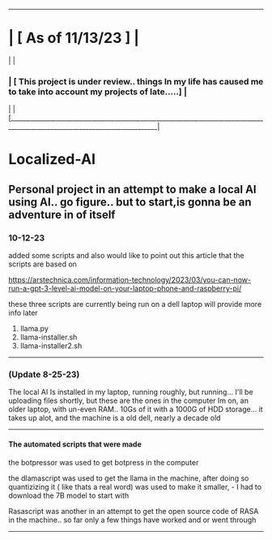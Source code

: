 ------------------------------------------------------------------------------------------------------------------------------
# | [ As of 11/13/23 ]                                                                                                       |
|                                                                                                                            |
### | [ This project is under review.. things In my life has caused me to take into account my projects of late.....]        |
|                                                                                                                            |
[____________________________________________________________________________________________________________________________|
# Localized-AI
Personal project in an attempt to make a local AI using AI.. go figure.. but to start,is gonna be an adventure in of itself
-------------------------------------------------------------------------------------
### 10-12-23
added some scripts and also would like to point out this article that the scripts are based on

https://arstechnica.com/information-technology/2023/03/you-can-now-run-a-gpt-3-level-ai-model-on-your-laptop-phone-and-raspberry-pi/

these three scripts are currently being run on a dell laptop
will provide more info later
1) llama.py
2) llama-installer.sh
3) llama-installer2.sh
----------------------------------------------------------------------------

### (Update 8-25-23)
The local AI Is installed in my laptop, running roughly, but running...
I'll be uploading files shortly, but these are the ones in the computer Im on, an older laptop, with un-even RAM.. 10Gs of it with a 1000G of HDD storage... it takes up alot, and the machine is a old dell, nearly a decade old

----------------------------------------------------------------------

#### The automated scripts that were made


the botpressor was used to get botpress in the computer

the dlamascript was used to get the llama in the machine, after doing so quantizizing it ( like thats a real word) was used to make it smaller,
     - I had to download the 7B model to start with
     
Rasascript was another in an attempt to get the open source code of RASA in the machine.. so far only a few things have worked and or went through

----------------------------------------------------------------------
